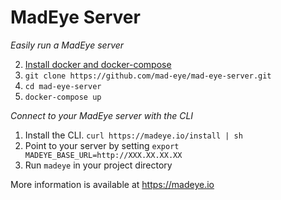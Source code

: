 # MadEye Server

*Easily run a MadEye server*

2. [Install docker and docker-compose](https://docs.docker.com/compose/install/)
1. `git clone https://github.com/mad-eye/mad-eye-server.git`
2. `cd mad-eye-server`
3. `docker-compose up`

*Connect to your MadEye server with the CLI*

1. Install the CLI. `curl https://madeye.io/install | sh`
2. Point to your server by setting  `export MADEYE_BASE_URL=http://XXX.XX.XX.XX`
3. Run `madeye` in your project directory

More information is available at https://madeye.io
